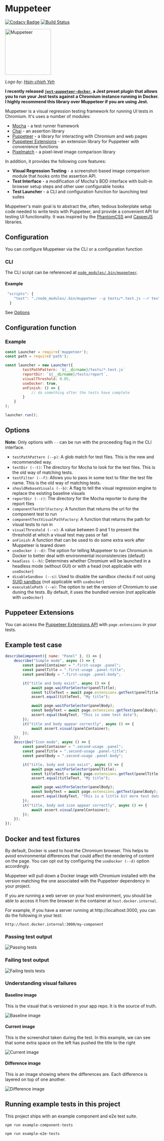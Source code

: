 # Muppeteer

[![Codacy Badge](https://api.codacy.com/project/badge/Grade/bd0f4e89b90a48f19bf2115374479e99)](https://www.codacy.com/app/gidztech/Muppeteer?utm_source=github.com&utm_medium=referral&utm_content=HuddleEng/Muppeteer&utm_campaign=Badge_Grade)
[![Build Status](https://travis-ci.org/HuddleEng/Muppeteer.svg?branch=master)](https://travis-ci.org/HuddleEng/Muppeteer)

<p>
    <img src="https://i.imgur.com/oDiQ0ms.png" width="150px" height="150px" alt="Muppeteer" />
    <p><i>Logo by: <a href="https://twitter.com/hsincyeh">Hsin-chieh Yeh</a></i></p>
</p>

**I recently released [`jest-puppeteer-docker`](https://github.com/gidztech/jest-puppeteer-docker), a Jest preset plugin that allows you to run your Jest tests against a Chromium instance running in Docker. I highly recommend this library over Muppeteer if you are using Jest.**

Muppeteer is a visual regression testing framework for running UI tests in Chromium. It's uses a number of modules:

-   [Mocha](https://mochajs.org/) - a test runner framework
-   [Chai](http://chaijs.com/) - an assertion library
-   [Puppeteer](https://github.com/GoogleChrome/puppeteer) - a library for interacting with Chromium and web pages
-   [Puppeteer Extensions](https://github.com/HuddleEng/puppeteer-extensions) - an extension library for Puppeteer with convenience functions
-   [Pixelmatch](https://github.com/mapbox/pixelmatch) - a pixel-level image comparison library

In addition, it provides the following core features:

-   **Visual Regression Testing** - a screenshot-based image comparison module that hooks onto the assertion API.
-   **Test Interface** - a modification of Mocha's BDD interface with built-in browser setup steps and other user configurable hooks
-   **Test Launcher** - a CLI and configuration function for launching test suites

Muppeteer's main goal is to abstract the, often, tedious boilerplate setup code needed to write tests with Puppeteer, and provide a convenient API for testing UI functionality. It was inspired by the [PhantomCSS](https://github.com/HuddleEng/PhantomCSS) and [CasperJS](http://casperjs.org/) libraries.

## Configuration

You can configure Muppeteer via the CLI or a configuration function

### CLI

The CLI script can be referenced at
[`node_modules/.bin/muppeteer`](https://github.com/HuddleEng/Muppeteer/blob/master/bin/launcherCli.js).


#### Example

```javascript
 "scripts": {
    "test": "./node_modules/.bin/muppeteer --p tests/*.test.js --r tests/report"
  }
```

See [Options](#options)

## Configuration function

### Example

```javascript
const Launcher = require('muppeteer');
const path = require('path');

const launcher = new Launcher({
        testPathPattern: `${__dirname}/tests/*.test.js`
        reportDir: `${__dirname}/tests/report`,
        visualThreshold: 0.05,
        useDocker: true,
        onFinish: () => {
            // do something after the tests have complete
        }
    }
);

launcher.run();
```

## Options

**Note:** Only options with `--` can be run with the proceeding flag in the CLI interface.

-   `testPathPattern (--p)`: A glob match for test files. This is the new and recommended way.
-   `testDir (--t)`: The directory for Mocha to look for the test files. This is the old way of matching tests.
-   `testFilter (--f)`: Allows you to pass in some text to filter the test file name. This is the old way of matching tests.
-   `shouldRebaseVisuals (--b)`: A flag to tell the visual regression engine to replace the existing baseline visuals
-   `reportDir (--r)`: The directory for the Mocha reporter to dump the report files
-   `componentTestUrlFactory`: A function that returns the url for the component test to run
-   `componentTestVisualPathFactory`: A function that returns the path for visual tests to run in
-   `visualThreshold (--v)`: A value between 0 and 1 to present the threshold at which a visual test may pass or fail
-   `onFinish`: A function that can be used to do some extra work after Muppeteer is teared down
-   `useDocker (--d)`: The option for telling Muppeteer to run Chromium in Docker to better deal with environmental inconsistencies (default)
-   `headless (--h)`: Determines whether Chromium will be launched in a headless mode (without GUI) or with a head (not applicable with `useDocker`)
-   `disableSandbox (--s)`: Used to disable the sandbox checks if not using [SUID sandbox](https://chromium.googlesource.com/chromium/src/+/master/docs/linux_suid_sandbox_development.md) (not applicable with `useDocker`)
-   `executablePath (--e)`: The option to set the version of Chromium to use duning the tests. By default, it uses the bundled version (not applicable with `useDocker`)

## Puppeteer Extensions

You can access the [Puppeteer Extensions API](https://github.com/HuddleEng/puppeteer-extensions/blob/master/README.md) with `page.extensions` in your tests.

## Example test case

```javascript
describeComponent({ name: "Panel" }, () => {
    describe("Simple mode", async () => {
        const panelContainer = ".first-usage .panel";
        const panelTitle = ".first-usage .panel-title";
        const panelBody = ".first-usage .panel-body";

        it("title and body exist", async () => {
            await page.waitForSelector(panelTitle);
            const titleText = await page.extensions.getText(panelTitle);
            assert.equal(titleText, "My title");

            await page.waitForSelector(panelBody);
            const bodyText = await page.extensions.getText(panelBody);
            assert.equal(bodyText, "This is some test data");
        });
        it("title and body appear correctly", async () => {
            await assert.visual(panelContainer);
        });
    });
    describe("Icon mode", async () => {
        const panelContainer = ".second-usage .panel";
        const panelTitle = ".second-usage .panel-title";
        const panelBody = ".second-usage .panel-body";

        it("title, body and icon exist", async () => {
            await page.waitForSelector(panelTitle);
            const titleText = await page.extensions.getText(panelTitle);
            assert.equal(titleText, "My title");

            await page.waitForSelector(panelBody);
            const bodyText = await page.extensions.getText(panelBody);
            assert.equal(bodyText, "This is a little bit more test data");
        });
        it("title, body and icon appear correctly", async () => {
            await assert.visual(panelContainer);
        });
    });
});
```

## Docker and test fixtures

By default, Docker is used to host the Chromium browser. This helps to avoid environmental differences that could affect the
rendering of content on the page. You can opt out by configuring the `useDocker (--d)` option accordingly.

Muppeteer will pull down a Docker image with Chromium installed with the version matching the one associated with the Puppeteer dependency in your project.

If you are running a web server on your host environment, you should be able to access it from the browser in the container at `host.docker.internal`.

For example, if you have a server running at http://localhost:3000, you can do the following in your test:

```
http://host.docker.internal:3000/my-component
```

### Passing test output

![Passing tests](https://i.imgur.com/3Y0i03o.png "Passing tests")

### Failing test output

![Failing tests tests](https://i.imgur.com/bAWAyIy.png "Failing tests")

### Understanding visual failures

#### Baseline image

This is the visual that is versioned in your app repo. It is the source of truth.

![Baseline image](https://i.imgur.com/TNOV730.png "Baseline")

#### Current image

This is the screenshot taken during the test. In this example, we can see that some extra space on the left has
pushed the title to the right

![Current image](https://i.imgur.com/S1GyQ04.png "Current")

#### Difference image

This is an image showing where the differences are. Each difference is layered on top of one another.

![Difference image](https://i.imgur.com/gIbus9X.png "Difference")

## Running example tests in this project

This project ships with an example component and e2e test suite.

`npm run example-component-tests`

`npm run example-e2e-tests`
